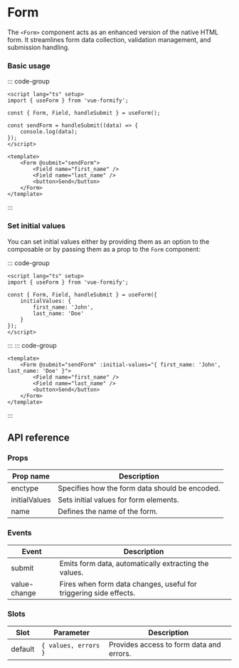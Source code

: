 # Form
The `<Form>` component acts as an enhanced version of the native HTML form. It streamlines form data collection, validation management, and submission handling.

### Basic usage

::: code-group
```vue
<script lang="ts" setup>
import { useForm } from 'vue-formify';

const { Form, Field, handleSubmit } = useForm();

const sendForm = handleSubmit((data) => {
	console.log(data);
});
</script>

<template>
	<Form @submit="sendForm">
		<Field name="first_name" />
		<Field name="last_name" />
		<button>Send</button>
	</Form>
</template>
```
:::

### Set initial values

You can set initial values either by providing them as an option to the composable or by passing them as a prop to the `Form` component:

::: code-group
```vue
<script lang="ts" setup>
import { useForm } from 'vue-formify';

const { Form, Field, handleSubmit } = useForm({
	initialValues: {
		first_name: 'John',
		last_name: 'Doe'
	}
});
</script>
```
:::
::: code-group
```vue
<template>
	<Form @submit="sendForm" :initial-values="{ first_name: 'John', last_name: 'Doe' }">
		<Field name="first_name" />
		<Field name="last_name" />
		<button>Send</button>
	</Form>
</template>
```
:::

## API reference

### Props

| Prop name      | Description                                         |
| -------------- | --------------------------------------------------- |
| enctype        | Specifies how the form data should be encoded.      |
| initialValues  | Sets initial values for form elements.              |
| name           | Defines the name of the form.                       |

### Events

| Event         | Description                                                        |
| ------------- | ------------------------------------------------------------------ |
| submit        | Emits form data, automatically extracting the values.              |
| value-change  | Fires when form data changes, useful for triggering side effects.  |

### Slots

| Slot    | Parameter            | Description                                 |
| ------- | -------------------- | ------------------------------------------- |
| default | `{ values, errors }` | Provides access to form data and errors.     |
